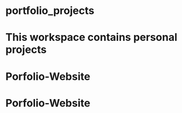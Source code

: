 # portfolio_projects
# This workspace contains personal projects 
# Porfolio-Website
# Porfolio-Website

